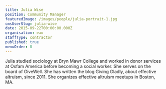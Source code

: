 ```yaml
---
title: Julia Wise
position: Community Manager
featuredImage: /images/people/julia-portrait-1.jpg
cmsUserSlug: julia-wise
date: 2015-09-22T00:00:00.000Z
organisation: eao
staffType: contractor
published: true
menuOrder: 8
---
```


 Julia studied sociology at Bryn Mawr College and worked in donor services at Oxfam America before becoming a social worker. She serves on the board of GiveWell. She has written the blog Giving Gladly, about effective altruism, since 2011. She organizes effective altruism meetups in Boston, MA.  
